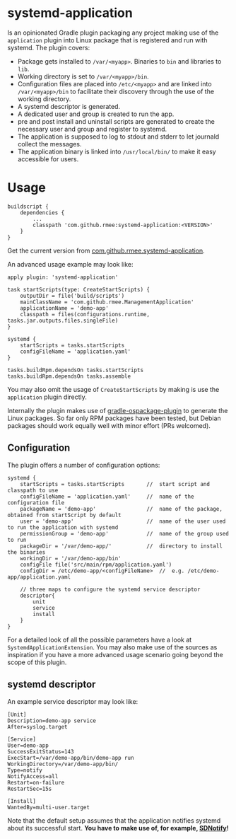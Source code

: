 # systemd-application

Is an opinionated Gradle plugin packaging any project making use of
the `application` plugin into Linux package that is registered and
run with systemd. The plugin covers:

- Package gets installed to `/var/<myapp>`. Binaries to `bin` and libraries to `lib`.
- Working directory is set to `/var/<myapp>/bin`.
- Configuration files are placed into `/etc/<myapp>` and are linked into
  `/var/<myapp>/bin` to facilitate their discovery through the use of the
  working directory.
- A systemd descriptor is generated.
- A dedicated user and group is created to run the app.
- pre and post install and uninstall scripts are generated to create the necessary
  user and group and register to systemd.
- The application is supposed to log to stdout and stderr to let journald collect
  the messages.
- The application binary is linked into `/usr/local/bin/` to make it easy
  accessible for users.  

# Usage

```
buildscript {
	dependencies {
	    ...
		classpath 'com.github.rmee:systemd-application:<VERSION>'
	}
}
```

Get the current version from [com.github.rmee.systemd-application](https://plugins.gradle.org/plugin/com.github.rmee.systemd-application).

An advanced usage example may look like:


```
apply plugin: 'systemd-application'

task startScripts(type: CreateStartScripts) {
	outputDir = file('build/scripts')
	mainClassName = 'com.github.rmee.ManagementApplication'
	applicationName = 'demo-app'
	classpath = files(configurations.runtime, tasks.jar.outputs.files.singleFile)
}

systemd {
	startScripts = tasks.startScripts
	configFileName = 'application.yaml'
}

tasks.buildRpm.dependsOn tasks.startScripts
tasks.buildRpm.dependsOn tasks.assemble
```

You may also omit the usage of `CreateStartScripts` by making is use the
`application` plugin directly.

Internally the plugin makes use of 
[gradle-ospackage-plugin](https://github.com/nebula-plugins/gradle-ospackage-plugin)
to generate the Linux packages. So far only RPM packages have been tested, but
Debian packages should work equally well with minor effort (PRs welcomed).

## Configuration

The plugin offers a number of configuration options:

```
systemd {
	startScripts = tasks.startScripts   	//  start script and classpath to use
	configFileName = 'application.yaml' 	//  name of the configuration file
    packageName = 'demo-app'				//  name of the package, obtained from startScript by default
    user = 'demo-app' 						//  name of the user used to run the application with systemd
    permissionGroup = 'demo-app'			//  name of the group used to run
    packageDir = '/var/demo-app/'			//  directory to install the binaries 
    workingDir = '/var/demo-app/bin'		
    configFile file('src/main/rpm/application.yaml')
    configDir = /etc/demo-app/<configFileName>  //  e.g. /etc/demo-app/application.yaml 
    
    // three maps to configure the systemd service descriptor
    descriptor{
		unit
		service
		install
	}
}
```

For a detailed look of all the possible parameters have a look at
`SystemdApplicationExtension`. You may also make use of the sources as 
inspiration if you have a more advanced usage scenario going beyond the 
scope of this plugin.

## systemd descriptor

An example service descriptor may look like:

```
[Unit]
Description=demo-app service
After=syslog.target

[Service]
User=demo-app
SuccessExitStatus=143
ExecStart=/var/demo-app/bin/demo-app run
WorkingDirectory=/var/demo-app/bin/
Type=notify
NotifyAccess=all
Restart=on-failure
RestartSec=15s

[Install]
WantedBy=multi-user.target
```

Note that the default setup assumes that the application notifies systemd
about its successful start. **You have to make use of, for example,
[SDNotify](https://github.com/faljse/SDNotify)!**


